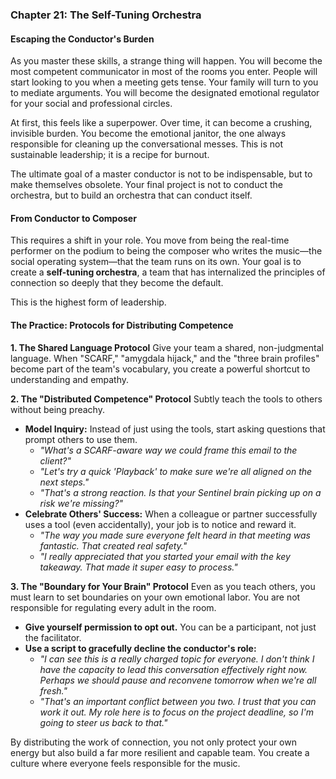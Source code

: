 ### **Chapter 21: The Self-Tuning Orchestra**
#### Escaping the Conductor's Burden

As you master these skills, a strange thing will happen. You will become the most competent communicator in most of the rooms you enter. People will start looking to you when a meeting gets tense. Your family will turn to you to mediate arguments. You will become the designated emotional regulator for your social and professional circles.

At first, this feels like a superpower. Over time, it can become a crushing, invisible burden. You become the emotional janitor, the one always responsible for cleaning up the conversational messes. This is not sustainable leadership; it is a recipe for burnout.

The ultimate goal of a master conductor is not to be indispensable, but to make themselves obsolete. Your final project is not to conduct the orchestra, but to build an orchestra that can conduct itself.

#### **From Conductor to Composer**

This requires a shift in your role. You move from being the real-time performer on the podium to being the composer who writes the music—the social operating system—that the team runs on its own. Your goal is to create a **self-tuning orchestra**, a team that has internalized the principles of connection so deeply that they become the default.

This is the highest form of leadership.

#### **The Practice: Protocols for Distributing Competence**

**1. The Shared Language Protocol**
Give your team a shared, non-judgmental language. When "SCARF," "amygdala hijack," and the "three brain profiles" become part of the team's vocabulary, you create a powerful shortcut to understanding and empathy.

**2. The "Distributed Competence" Protocol**
Subtly teach the tools to others without being preachy.
*   **Model Inquiry:** Instead of just using the tools, start asking questions that prompt others to use them.
    *   *"What's a SCARF-aware way we could frame this email to the client?"*
    *   *"Let's try a quick 'Playback' to make sure we're all aligned on the next steps."*
    *   *"That's a strong reaction. Is that your Sentinel brain picking up on a risk we're missing?"*
*   **Celebrate Others' Success:** When a colleague or partner successfully uses a tool (even accidentally), your job is to notice and reward it.
    *   *"The way you made sure everyone felt heard in that meeting was fantastic. That created real safety."*
    *   *"I really appreciated that you started your email with the key takeaway. That made it super easy to process."*

**3. The "Boundary for Your Brain" Protocol**
Even as you teach others, you must learn to set boundaries on your own emotional labor. You are not responsible for regulating every adult in the room.
*   **Give yourself permission to opt out.** You can be a participant, not just the facilitator.
*   **Use a script to gracefully decline the conductor's role:**
    *   *"I can see this is a really charged topic for everyone. I don't think I have the capacity to lead this conversation effectively right now. Perhaps we should pause and reconvene tomorrow when we're all fresh."*
    *   *"That's an important conflict between you two. I trust that you can work it out. My role here is to focus on the project deadline, so I'm going to steer us back to that."*

By distributing the work of connection, you not only protect your own energy but also build a far more resilient and capable team. You create a culture where everyone feels responsible for the music.
